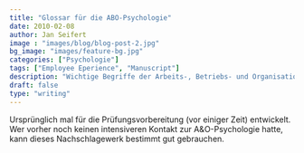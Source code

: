 ```yaml
---
title: "Glossar für die ABO-Psychologie"
date: 2010-02-08
author: Jan Seifert
image : "images/blog/blog-post-2.jpg"
bg_image: "images/feature-bg.jpg"
categories: ["Psychologie"]
tags: ["Employee Eperience", "Manuscript"]
description: "Wichtige Begriffe der Arbeits-, Betriebs- und Organisationspsychologie"
draft: false
type: "writing"
---
```



Ursprünglich mal für die Prüfungsvorbereitung (vor einiger Zeit) entwickelt. Wer vorher noch keinen intensiveren Kontakt zur A&O-Psychologie hatte, kann dieses Nachschlagewerk bestimmt gut gebrauchen.
</p>
